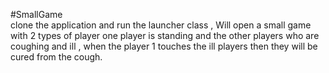 #SmallGame  
clone the application and run the launcher class , 
Will open a  small game with  2 types of player one player is standing and the other players who are coughing and ill , when the player 1 touches the ill players then they will be cured from the cough. 
